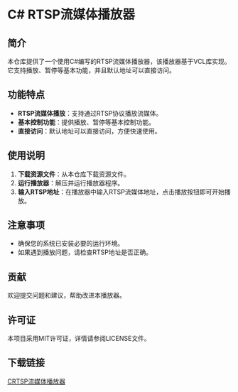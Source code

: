 # C# RTSP流媒体播放器

## 简介

本仓库提供了一个使用C#编写的RTSP流媒体播放器，该播放器基于VCL库实现。它支持播放、暂停等基本功能，并且默认地址可以直接访问。

## 功能特点

- **RTSP流媒体播放**：支持通过RTSP协议播放流媒体。
- **基本控制功能**：提供播放、暂停等基本控制功能。
- **直接访问**：默认地址可以直接访问，方便快速使用。

## 使用说明

1. **下载资源文件**：从本仓库下载资源文件。
2. **运行播放器**：解压并运行播放器程序。
3. **输入RTSP地址**：在播放器中输入RTSP流媒体地址，点击播放按钮即可开始播放。

## 注意事项

- 确保您的系统已安装必要的运行环境。
- 如果遇到播放问题，请检查RTSP地址是否正确。

## 贡献

欢迎提交问题和建议，帮助改进本播放器。

## 许可证

本项目采用MIT许可证，详情请参阅LICENSE文件。

## 下载链接

[CRTSP流媒体播放器](https://pan.quark.cn/s/effd7fad1f7f)
